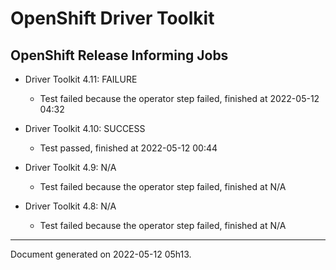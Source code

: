 
OpenShift Driver Toolkit
========================

OpenShift Release Informing Jobs
--------------------------------



* Driver Toolkit 4.11: FAILURE
  - Test failed because the operator step failed, finished at 2022-05-12 04:32








* Driver Toolkit 4.10: SUCCESS
  - Test passed, finished at 2022-05-12 00:44








* Driver Toolkit 4.9: N/A
  - Test failed because the operator step failed, finished at N/A








* Driver Toolkit 4.8: N/A
  - Test failed because the operator step failed, finished at N/A






---
Document generated on 2022-05-12 05h13.

